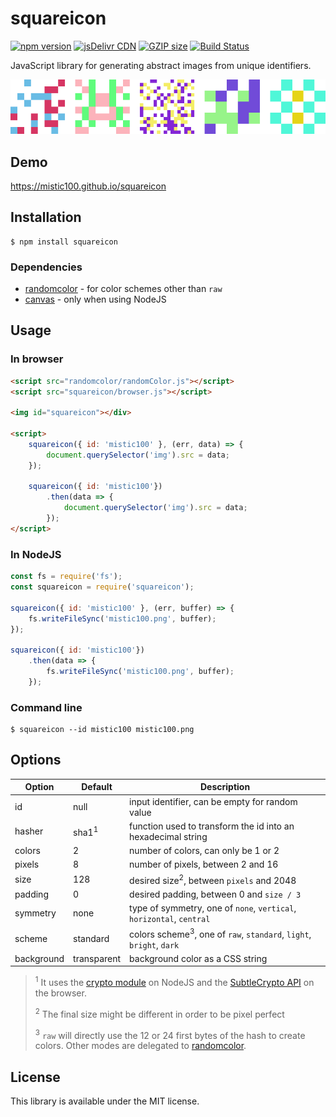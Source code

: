 # squareicon

[![npm version](https://img.shields.io/npm/v/squareicon.svg?style=flat-square)](https://www.npmjs.com/package/squareicon)
[![jsDelivr CDN](https://data.jsdelivr.com/v1/package/npm/squareicon/badge)](https://www.jsdelivr.com/package/npm/squareicon)
[![GZIP size](https://img.shields.io/bundlephobia/minzip/squareicon?label=gzip%20size)](https://bundlephobia.com/result?p=squareicon)
[![Build Status](https://github.com/mistic100/squareicon/workflows/CI/badge.svg)](https://github.com/mistic100/squareicon/actions)

JavaScript library for generating abstract images from unique identifiers.

![sample](./sample.png)


## Demo

https://mistic100.github.io/squareicon


## Installation

```
$ npm install squareicon
```

### Dependencies

- [randomcolor](https://www.npmjs.com/package/randomcolor) - for color schemes other than `raw`
- [canvas](https://www.npmjs.com/package/canvas) - only when using NodeJS


## Usage

### In browser

```html
<script src="randomcolor/randomColor.js"></script>
<script src="squareicon/browser.js"></script>

<img id="squareicon"></div>

<script>
    squareicon({ id: 'mistic100' }, (err, data) => {
        document.querySelector('img').src = data;
    });

    squareicon({ id: 'mistic100'})
        .then(data => {
            document.querySelector('img').src = data;
        });
</script>
```

### In NodeJS

```js
const fs = require('fs');
const squareicon = require('squareicon');

squareicon({ id: 'mistic100' }, (err, buffer) => {
    fs.writeFileSync('mistic100.png', buffer);
});

squareicon({ id: 'mistic100'})
    .then(data => {
        fs.writeFileSync('mistic100.png', buffer);
    });
```

### Command line

```
$ squareicon --id mistic100 mistic100.png
```


## Options

| Option | Default | Description |
| ------ | ------- | ----------- |
| id | null |input identifier, can be empty for random value |
| hasher | sha1<sup>1</sup> | function used to transform the id into an hexadecimal string |
| colors | 2 | number of colors, can only be 1 or 2 |
| pixels | 8 | number of pixels, between 2 and 16 |
| size | 128 | desired size<sup>2</sup>, between `pixels` and 2048 |
| padding | 0 | desired padding, between 0 and `size / 3` |
| symmetry | none | type of symmetry, one of `none`, `vertical`, `horizontal`, `central` |
| scheme | standard | colors scheme<sup>3</sup>, one of `raw`, `standard`, `light`, `bright`, `dark` |
| background | transparent | background color as a CSS string |

> <sup>1</sup> It uses the [crypto module](https://nodejs.org/api/crypto.html) on NodeJS and the [SubtleCrypto API](https://developer.mozilla.org/en-US/docs/Web/API/SubtleCrypto/digest) on the browser.
> 
> <sup>2</sup> The final size might be different in order to be pixel perfect
>
> <sup>3</sup> `raw` will directly use the 12 or 24 first bytes of the hash to create colors. Other modes are delegated to [randomcolor](https://www.npmjs.com/package/randomcolor).


## License
This library is available under the MIT license.
